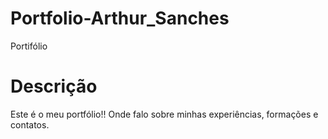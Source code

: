 # Portfolio-Arthur_Sanches
Portifólio
<h1> Descrição </h1>
Este é o meu portfólio!! Onde falo sobre minhas experiências, formações e contatos.
